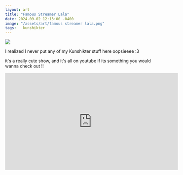 ```yaml
---
layout: art
title: "Famous Streamer Lala"
date: 2024-09-02 12:13:00 -0400
image: "/assets/art/famous streamer lala.png"
tags:   kunshikter
---
```


<img src= "/assets/images/wiggle.gif"  style="max-width:100%;max-height:100vh">

I realized I never put any of my Kunshikter stuff here oopsieeee :3

it's a really cute show, and it's all on youtube if its something you would wanna check out !!

<iframe width="560" height="315" src="https://www.youtube.com/embed/Zy9E9S94zCs?si=AVTuKctl6F0tHHxW" title="YouTube video player" frameborder="0" allow="accelerometer; autoplay; clipboard-write; encrypted-media; gyroscope; picture-in-picture; web-share" referrerpolicy="strict-origin-when-cross-origin" allowfullscreen></iframe>
